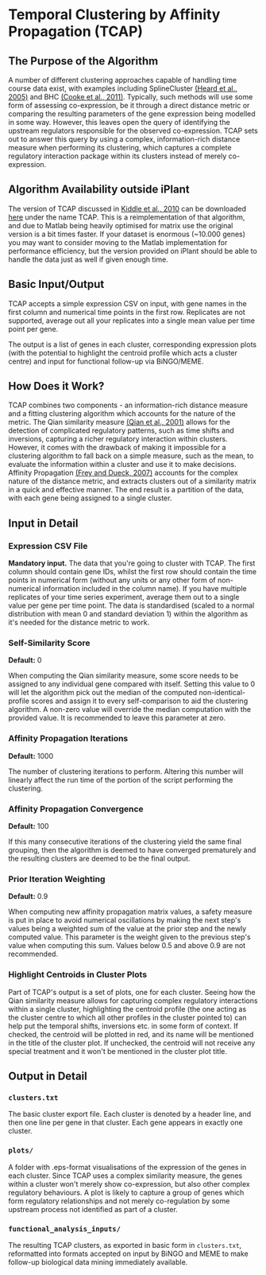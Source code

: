 # Temporal Clustering by Affinity Propagation (TCAP)

## The Purpose of the Algorithm

A number of different clustering approaches capable of handling time course data exist, with examples including SplineCluster [(Heard et al., 2005)][heard2005] and BHC [(Cooke et al., 2011)][cooke2011]. Typically, such methods will use some form of assessing co-expression, be it through a direct distance metric or comparing the resulting parameters of the gene expression being modelled in some way. However, this leaves open the query of identifying the upstream regulators responsible for the observed co-expression. TCAP sets out to answer this query by using a complex, information-rich distance measure when performing its clustering, which captures a complete regulatory interaction package within its clusters instead of merely co-expression.

## Algorithm Availability outside iPlant

The version of TCAP discussed in [Kiddle et al., 2010][kiddle2010] can be downloaded [here][tcapdownload] under the name TCAP. This is a reimplementation of that algorithm, and due to Matlab being heavily optimised for matrix use the original version is a bit times faster. If your dataset is enormous (~10.000 genes) you may want to consider moving to the Matlab implementation for performance efficiency, but the version provided on iPlant should be able to handle the data just as well if given enough time.

## Basic Input/Output

TCAP accepts a simple expression CSV on input, with gene names in the first column and numerical time points in the first row. Replicates are not supported, average out all your replicates into a single mean value per time point per gene.

The output is a list of genes in each cluster, corresponding expression plots (with the potential to highlight the centroid profile which acts a cluster centre) and input for functional follow-up via BiNGO/MEME.

## How Does it Work?

TCAP combines two components - an information-rich distance measure and a fitting clustering algorithm which accounts for the nature of the metric. The Qian similarity measure [(Qian et al., 2001)][qian2001] allows for the detection of complicated regulatory patterns, such as time shifts and inversions, capturing a richer regulatory interaction within clusters. However, it comes with the drawback of making it impossible for a clustering algorithm to fall back on a simple measure, such as the mean, to evaluate the information within a cluster and use it to make decisions. Affinity Propagation [(Frey and Dueck, 2007)][frey2007] accounts for the complex nature of the distance metric, and extracts clusters out of a similarity matrix in a quick and effective manner. The end result is a partition of the data, with each gene being assigned to a single cluster.

## Input in Detail

### Expression CSV File

**Mandatory input.** The data that you're going to cluster with TCAP. The first column should contain gene IDs, whilst the first row should contain the time points in numerical form (without any units or any other form of non-numerical information included in the column name). If you have multiple replicates of your time series experiment, average them out to a single value per gene per time point. The data is standardised (scaled to a normal distribution with mean 0 and standard deviation 1) within the algorithm as it's needed for the distance metric to work.

### Self-Similarity Score

**Default:** 0

When computing the Qian similarity measure, some score needs to be assigned to any individual gene compared with itself. Setting this value to 0 will let the algorithm pick out the median of the computed non-identical-profile scores and assign it to every self-comparison to aid the clustering algorithm. A non-zero value will override the median computation with the provided value. It is recommended to leave this parameter at zero.

### Affinity Propagation Iterations

**Default:** 1000

The number of clustering iterations to perform. Altering this number will linearly affect the run time of the portion of the script performing the clustering.

### Affinity Propagation Convergence

**Default:** 100

If this many consecutive iterations of the clustering yield the same final grouping, then the algorithm is deemed to have converged prematurely and the resulting clusters are deemed to be the final output.

### Prior Iteration Weighting

**Default:** 0.9

When computing new affinity propagation matrix values, a safety measure is put in place to avoid numerical oscillations by making the next step's values being a weighted sum of the value at the prior step and the newly computed value. This parameter is the weight given to the previous step's value when computing this sum. Values below 0.5 and above 0.9 are not recommended.

### Highlight Centroids in Cluster Plots

Part of TCAP's output is a set of plots, one for each cluster. Seeing how the Qian similarity measure allows for capturing complex regulatory interactions within a single cluster, highlighting the centroid profile (the one acting as the cluster centre to which all other profiles in the cluster pointed to) can help put the temporal shifts, inversions etc. in some form of context. If checked, the centroid will be plotted in red, and its name will be mentioned in the title of the cluster plot. If unchecked, the centroid will not receive any special treatment and it won't be mentioned in the cluster plot title.

## Output in Detail

### `clusters.txt`

The basic cluster export file. Each cluster is denoted by a header line, and then one line per gene in that cluster. Each gene appears in exactly one cluster.

### `plots/`

A folder with .eps-format visualisations of the expression of the genes in each cluster. Since TCAP uses a complex similarity measure, the genes within a cluster won't merely show co-expression, but also other complex regulatory behaviours. A plot is likely to capture a group of genes which form regulatory relationships and not merely co-regulation by some upstream process not identified as part of a cluster.

### `functional_analysis_inputs/`

The resulting TCAP clusters, as exported in basic form in `clusters.txt`, reformatted into formats accepted on input by BiNGO and MEME to make follow-up biological data mining immediately available.

[heard2005]: http://www.pnas.org/content/102/47/16939.short
[cooke2011]: http://bmcbioinformatics.biomedcentral.com/articles/10.1186/1471-2105-12-399
[qian2001]: http://www.sciencedirect.com/science/article/pii/S0022283600952197?np=y
[kiddle2010]: https://bioinformatics.oxfordjournals.org/content/26/3/355.full
[tcapdownload]: http://www.wsbc.warwick.ac.uk/stevenkiddle/tcap.html
[frey2007]: http://science.sciencemag.org/content/315/5814/972